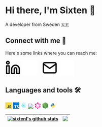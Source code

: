 # Hi there, I'm Sixten 👋

A developer from Sweden 🇸🇪

## Connect with me 📮
Here's some links where you can reach me:

[![website](./img/linkedin-dark.svg)](https://www.linkedin.com/in/sixten-landy#gh-light-mode-only)
[![website](./img/linkedin-light.svg)](https://www.linkedin.com/in/sixten-landy#gh-dark-mode-only)
&nbsp;&nbsp;
[![landysixten@gmail.com](./img/envelope-dark.svg)](mailto:landysixten@gmail.com#gh-light-mode-only)
[![landysixten@gmail.com](./img/envelope-light.svg)](mailto:landysixten@gmail.com#gh-dark-mode-only)

## Languages and tools 🛠
<code><img height="20" src="https://raw.githubusercontent.com/github/explore/80688e429a7d4ef2fca1e82350fe8e3517d3494d/topics/javascript/javascript.png"></code>
<code><img height="20" src="https://raw.githubusercontent.com/github/explore/80688e429a7d4ef2fca1e82350fe8e3517d3494d/topics/typescript/typescript.png"></code>
<code><img height="20" src="https://raw.githubusercontent.com/github/explore/80688e429a7d4ef2fca1e82350fe8e3517d3494d/topics/react/react.png"></code>
<code><img height="20" src="https://d2eip9sf3oo6c2.cloudfront.net/tags/images/000/001/074/full/nextjs.png"></code>
<code><img height="20" src="https://raw.githubusercontent.com/github/explore/5c058a388828bb5fde0bcafd4bc867b5bb3f26f3/topics/graphql/graphql.png"></code>
<code><img height="20" src="https://raw.githubusercontent.com/github/explore/80688e429a7d4ef2fca1e82350fe8e3517d3494d/topics/nodejs/nodejs.png"></code>
<code><img height="20" src="https://raw.githubusercontent.com/github/explore/80688e429a7d4ef2fca1e82350fe8e3517d3494d/topics/python/python.png"></code>

| <a href="https://github.com/anuraghazra/github-readme-stats"><img align="center" src="https://github-readme-stats.vercel.app/api?username=sixtenl&show_icons=true&include_all_commits=true&theme=buefy&hide_border=true" alt="sixtenl's github stats" /></a> | <a href="https://github.com/anuraghazra/github-readme-stats"><img align="center" src="https://github-readme-stats.vercel.app/api/top-langs/?username=sixtenl&layout=compact&theme=buefy&hide_border=true" /></a> |
| ------------- | ------------- |
